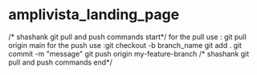 # amplivista_landing_page

/* shashank git pull and push commands start*/
for the pull use : git pull origin main
for the push use :git checkout -b branch_name
git add .
git commit -m "message"
git push origin my-feature-branch
/* shashank git pull and push commands end*/